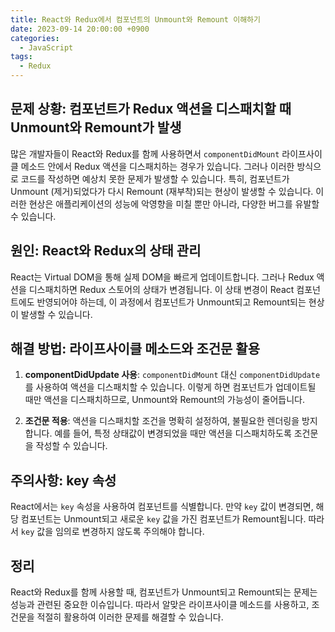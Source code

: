 ```yaml
---
title: React와 Redux에서 컴포넌트의 Unmount와 Remount 이해하기
date: 2023-09-14 20:00:00 +0900
categories:
  - JavaScript
tags:
  - Redux
---
```


## 문제 상황: 컴포넌트가 Redux 액션을 디스패치할 때 Unmount와 Remount가 발생

많은 개발자들이 React와 Redux를 함께 사용하면서 `componentDidMount` 라이프사이클 메소드 안에서 Redux 액션을 디스패치하는 경우가 있습니다. 그러나 이러한 방식으로 코드를 작성하면 예상치 못한 문제가 발생할 수 있습니다. 특히, 컴포넌트가 Unmount (제거)되었다가 다시 Remount (재부착)되는 현상이 발생할 수 있습니다. 이러한 현상은 애플리케이션의 성능에 악영향을 미칠 뿐만 아니라, 다양한 버그를 유발할 수 있습니다.

## 원인: React와 Redux의 상태 관리

React는 Virtual DOM을 통해 실제 DOM을 빠르게 업데이트합니다. 그러나 Redux 액션을 디스패치하면 Redux 스토어의 상태가 변경됩니다. 이 상태 변경이 React 컴포넌트에도 반영되어야 하는데, 이 과정에서 컴포넌트가 Unmount되고 Remount되는 현상이 발생할 수 있습니다.

## 해결 방법: 라이프사이클 메소드와 조건문 활용

1. **componentDidUpdate 사용**: `componentDidMount` 대신 `componentDidUpdate`를 사용하여 액션을 디스패치할 수 있습니다. 이렇게 하면 컴포넌트가 업데이트될 때만 액션을 디스패치하므로, Unmount와 Remount의 가능성이 줄어듭니다.

2. **조건문 적용**: 액션을 디스패치할 조건을 명확히 설정하여, 불필요한 렌더링을 방지합니다. 예를 들어, 특정 상태값이 변경되었을 때만 액션을 디스패치하도록 조건문을 작성할 수 있습니다.

## 주의사항: key 속성

React에서는 `key` 속성을 사용하여 컴포넌트를 식별합니다. 만약 `key` 값이 변경되면, 해당 컴포넌트는 Unmount되고 새로운 `key` 값을 가진 컴포넌트가 Remount됩니다. 따라서 `key` 값을 임의로 변경하지 않도록 주의해야 합니다.

## 정리

React와 Redux를 함께 사용할 때, 컴포넌트가 Unmount되고 Remount되는 문제는 성능과 관련된 중요한 이슈입니다. 따라서 알맞은 라이프사이클 메소드를 사용하고, 조건문을 적절히 활용하여 이러한 문제를 해결할 수 있습니다.